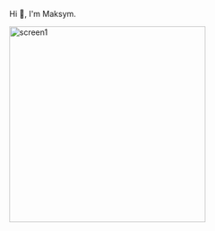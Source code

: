 Hi 👋, I'm Maksym.

<img width="350" alt="screen1" src="https://github.com/MaksymVovk7/GamblingApplication/assets/37120181/ffc4a1e6-fb6f-4746-bfc8-be204e707dc2">
